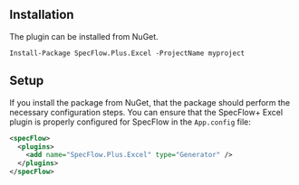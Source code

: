 ## Installation

The plugin can be installed from NuGet. 
```
Install-Package SpecFlow.Plus.Excel -ProjectName myproject
```

## Setup

If you install the package from NuGet, that the package should perform the necessary configuration steps. You can ensure that the SpecFlow+ Excel plugin is properly configured for SpecFlow in the `App.config` file:

```xml
<specFlow>
  <plugins>
    <add name="SpecFlow.Plus.Excel" type="Generator" />
  </plugins>
</specFlow>
```
